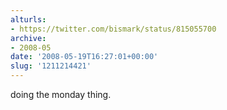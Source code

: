 ```yaml
---
alturls:
- https://twitter.com/bismark/status/815055700
archive:
- 2008-05
date: '2008-05-19T16:27:01+00:00'
slug: '1211214421'
---
```


doing the monday thing.


